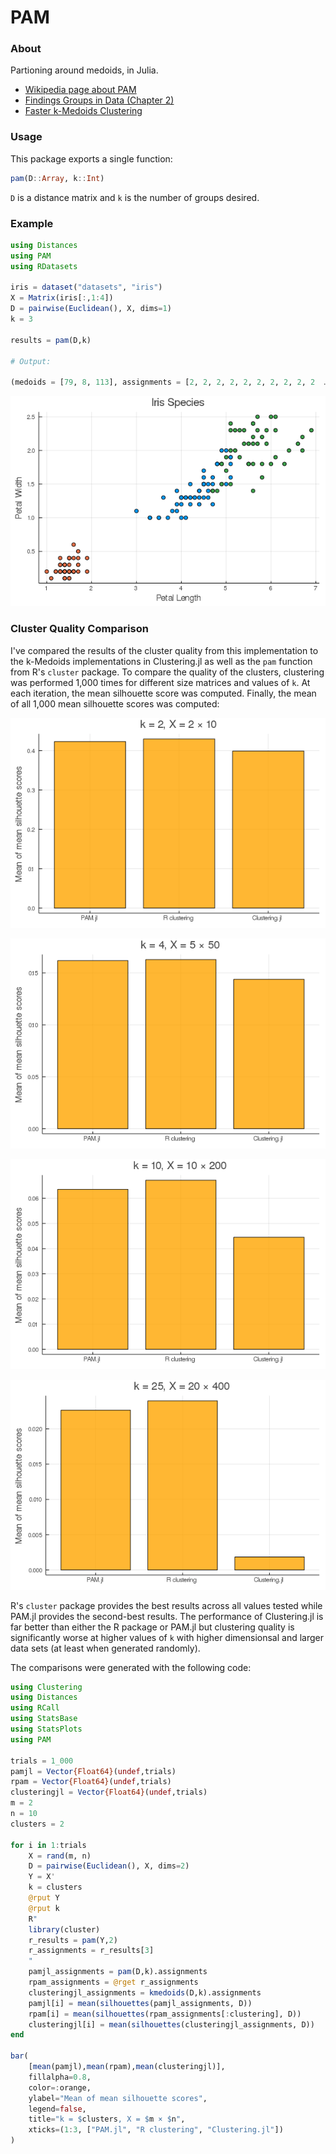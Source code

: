 # PAM

### About

Partioning around medoids, in Julia.

* [Wikipedia page about PAM](https://en.wikipedia.org/wiki/K-medoids)
* [Findings Groups in Data (Chapter 2)](https://www.google.com/books/edition/Finding_Groups_in_Data/YeFQHiikNo0C?hl=en&gbpv=0)
* [Faster k-Medoids Clustering](https://arxiv.org/pdf/1810.05691.pdf)

### Usage

This package exports a single function:

```julia
pam(D::Array, k::Int)
```

`D` is a distance matrix and `k` is the number of groups desired.

### Example

```julia
using Distances
using PAM
using RDatasets

iris = dataset("datasets", "iris")
X = Matrix(iris[:,1:4])
D = pairwise(Euclidean(), X, dims=1)
k = 3

results = pam(D,k)

# Output:

(medoids = [79, 8, 113], assignments = [2, 2, 2, 2, 2, 2, 2, 2, 2, 2  …  3, 3, 1, 3, 3, 3, 3, 3, 3, 1])
```

![iris](https://github.com/mthelm85/PAM.jl/blob/main/img/iris.png?raw=true)

### Cluster Quality Comparison

I've compared the results of the cluster quality from this implementation to the k-Medoids implementations in Clustering.jl as well as the `pam` function from R's `cluster` package. To compare the quality of the clusters, clustering was performed 1,000 times for different size matrices and values of `k`. At each iteration, the mean silhouette score was computed. Finally, the mean of all 1,000 mean silhouette scores was computed:

![1](https://github.com/mthelm85/PAM.jl/blob/main/img/k2m2n10.png?raw=true)

![2](https://github.com/mthelm85/PAM.jl/blob/main/img/k4m5n50.png?raw=true)

![3](https://github.com/mthelm85/PAM.jl/blob/main/img/k10m10n200.png?raw=true)

![4](https://github.com/mthelm85/PAM.jl/blob/main/img/k25m20n400.png?raw=true)


R's `cluster` package provides the best results across all values tested while PAM.jl provides the second-best results. The performance of Clustering.jl is far better than either the R package or PAM.jl but clustering quality is significantly worse at higher values of `k` with higher dimensionsal and larger data sets (at least when generated randomly).

The comparisons were generated with the following code:

```julia
using Clustering
using Distances
using RCall
using StatsBase
using StatsPlots
using PAM

trials = 1_000
pamjl = Vector{Float64}(undef,trials)
rpam = Vector{Float64}(undef,trials)
clusteringjl = Vector{Float64}(undef,trials)
m = 2
n = 10
clusters = 2

for i in 1:trials
    X = rand(m, n)
    D = pairwise(Euclidean(), X, dims=2)
    Y = X'
    k = clusters
    @rput Y
    @rput k
    R"
    library(cluster)
    r_results = pam(Y,2)
    r_assignments = r_results[3]
    "
    pamjl_assignments = pam(D,k).assignments
    rpam_assignments = @rget r_assignments
    clusteringjl_assignments = kmedoids(D,k).assignments
    pamjl[i] = mean(silhouettes(pamjl_assignments, D))
    rpam[i] = mean(silhouettes(rpam_assignments[:clustering], D))
    clusteringjl[i] = mean(silhouettes(clusteringjl_assignments, D))
end

bar(
    [mean(pamjl),mean(rpam),mean(clusteringjl)],
    fillalpha=0.8,
    color=:orange,
    ylabel="Mean of mean silhouette scores",
    legend=false,
    title="k = $clusters, X = $m × $n",
    xticks=(1:3, ["PAM.jl", "R clustering", "Clustering.jl"])
)
```